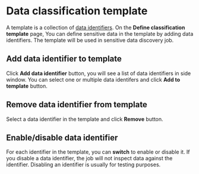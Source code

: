 # Data classification template
A template is a collection of [data identifiers](data-identifiers.md). On the **Define classification template** page, You can define sensitive data in the template by adding data identifiers. The template will be used in sensitive data discovery job. 

## Add data identifier to template
Click **Add data identifier** button, you will see a list of data identifiers in side window. You can select one or multiple data identifers and click **Add to template** button. 

## Remove data identifier from template
Select a data identifier in the template and click **Remove** button. 

## Enable/disable data identifier
For each identifier in the template, you can **switch** to enable or disable it. If you disable a data identifier, the job will not inspect data against the identifier. Disabling an identifier is usually for testing purposes.